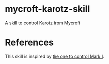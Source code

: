 # mycroft-karotz-skill
A skill to control Karotz from Mycroft

# References
This skill is inspired by [the one to control Mark I](https://github.com/MycroftAI/mycroft-mark-1).
